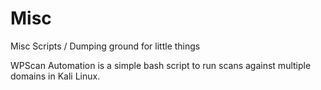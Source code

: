 # Misc
Misc Scripts / Dumping ground for little things

WPScan Automation is a simple bash script to run scans against multiple domains in Kali Linux.
